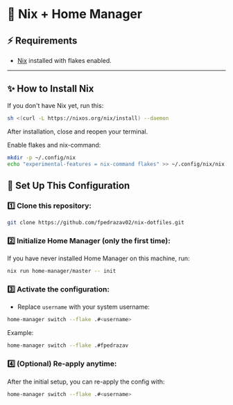 # 🧩 Nix + Home Manager

## ⚡ Requirements

- [Nix](https://nixos.org/download.html) installed with flakes enabled.

---

## ✨ How to Install Nix

If you don't have Nix yet, run this:

```bash
sh <(curl -L https://nixos.org/nix/install) --daemon
```

After installation, close and reopen your terminal.

Enable flakes and nix-command:

```bash
mkdir -p ~/.config/nix
echo "experimental-features = nix-command flakes" >> ~/.config/nix/nix.conf
```

## 🚀 Set Up This Configuration

### 1️⃣ Clone this repository:

```bash
git clone https://github.com/fpedrazav02/nix-dotfiles.git
```

### 2️⃣ Initialize Home Manager (only the first time):

If you have never installed Home Manager on this machine, run:

```bash
nix run home-manager/master -- init
```

### 3️⃣ Activate the configuration:

- Replace `username` with your system username:

```bash
home-manager switch --flake .#<username>
```

Example:

```bash
home-manager switch --flake .#fpedrazav
```

### 4️⃣ (Optional) Re-apply anytime:

After the initial setup, you can re-apply the config with:

```bash
home-manager switch --flake .#<username>
```
